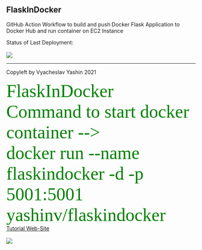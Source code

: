 ## FlaskInDocker

GitHub Action Workflow to build and push Docker Flask Application to Docker Hub and run container on EC2 Instance<br>

Status of Last Deployment:<br></br>
<img src="https://github.com/vyashin-devops/FlaskInDocker/workflows/Docker-Flask-Application-EC2/badge.svg?branch=main"><br>
***
Copyleft by Vyacheslav Yashin 2021

<font size="10" color="green" face="Tahoma">FlaskInDocker</font> <br>
<font size="10" color="green" face="Tahoma">Command to start docker container  -->   
docker run --name flaskindocker -d -p 5001:5001 yashinv/flaskindocker</font> <br>
[Tutorial Web-Site](https://www.geeksforgeeks.org/dockerize-your-flask-app/)<br><br>
![](https://komarev.com/ghpvc/?username=vyashin-devops0&label=Views+Since+Nov2021&color=brightgreen)
